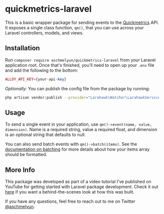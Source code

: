 # quickmetrics-laravel

This is a basic wrapper package for sending events to the [Quickmetrics](https://quickmetrics.io) API. It exposes a single class function, `qm()`, that you can use across your Laravel controllers, models, and views.

## Installation

Run `composer require aschmelyun/quickmetrics-laravel` from your Laravel application root. Once that's finished, you'll need to open up your `.env` file and add the following to the bottom:

```php
ALLOY_API_KEY={your-api-key}
```

*Optionally:* You can publish the config file from the package by running:

```bash
php artisan vendor:publish --provider="Larahawk\Watcher\LarahawkServiceProvider"
```

## Usage

To send a single event in your application, use `qm()->event(name, value, dimension)`. Name is a required string, value a required float, and dimension is an optional string that defaults to null.

You can also send batch events with `qm()->batch(items)`. See the [documentation on batching](https://app.quickmetrics.io/docs/send-events/batching) for more details about how your items array should be formatted.

## More Info

This package was developed as part of a video tutorial I've published on YouTube for getting started with Laravel package development. Check it out [here](https://www.youtube.com/watch?v=Hr8Zc2Zkcjg) if you want a behind-the-scenes look at how this was built.

If you have any questions, feel free to reach out to me on Twitter [@aschmelyun](https://twitter.com/aschmelyun).